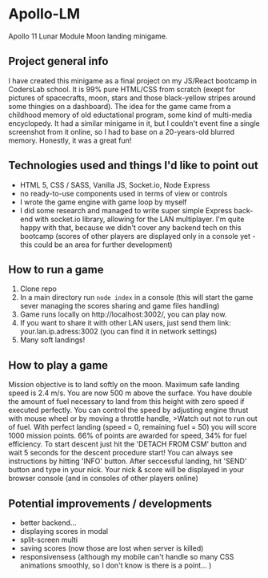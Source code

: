 # Apollo-LM
Apollo 11 Lunar Module Moon landing minigame.

## Project general info
I have created this minigame as a final project on my JS/React bootcamp in CodersLab school. It is 99% pure HTML/CSS from scratch (exept for pictures of spacecrafts, moon, stars and those black-yellow stripes around some thingies on a dashboard). The idea for the game came from a childhood memory of old eductational program, some kind of multi-media encyclopedy. It had a similar minigame in it, but I couldn't event fine a single screenshot from it online, so I had to base on a 20-years-old blurred memory. Honestly, it was a great fun!

## Technologies used and things I'd like to point out
- HTML 5, CSS / SASS, Vanilla JS, Socket.io, Node Express
- no ready-to-use components used in terms of view or controls
- I wrote the game engine with game loop by myself
- I did some research and managed to write super simple Express back-end with socket.io library, allowing for the LAN multiplayer. I'm quite happy with that, because we didn't cover any backend tech on this bootcamp (scores of other players are displayed only in a console yet - this could be an area for further development)

## How to run a game
1. Clone repo
2. In a main directory run ```node index``` in a console (this will start the game sever managing the scores sharing and game files handling)
3. Game runs locally on http://localhost:3002/, you can play now.
4. If you want to share it with other LAN users, just send them link: your.lan.ip.adress:3002 (you can find it in network settings)
5. Many soft landings!


## How to play a game
Mission objective is to land softly on the moon. Maximum safe landing speed is 2.4 m/s. You are now 500 m above the surface. You have double the amount of fuel necessary to land from this height with zero speed if executed perfectly. You can control the speed by adjusting engine thrust with mouse wheel or by moving a throttle handle, >Watch out not to run out of fuel. With perfect landing (speed = 0, remaining fuel = 50) you will score 1000 mission points. 66% of points are awarded for speed, 34% for fuel efficiency.
To start descent just hit the 'DETACH FROM CSM' button and wait 5 seconds for the descent procedure start!
You can always see instructions by hitting 'INFO' button.
After seccessful landing, hit 'SEND' button and type in your nick. Your nick & score will be displayed in your browser console (and in consoles of other players online)

## Potential improvements / developments
- better backend...
- displaying scores in modal
- split-screen multi
- saving scores (now those are lost when server is killed)
- responsivensess (although my mobile can't handle so many CSS animations smoothly, so I don't know is there is a point... )
